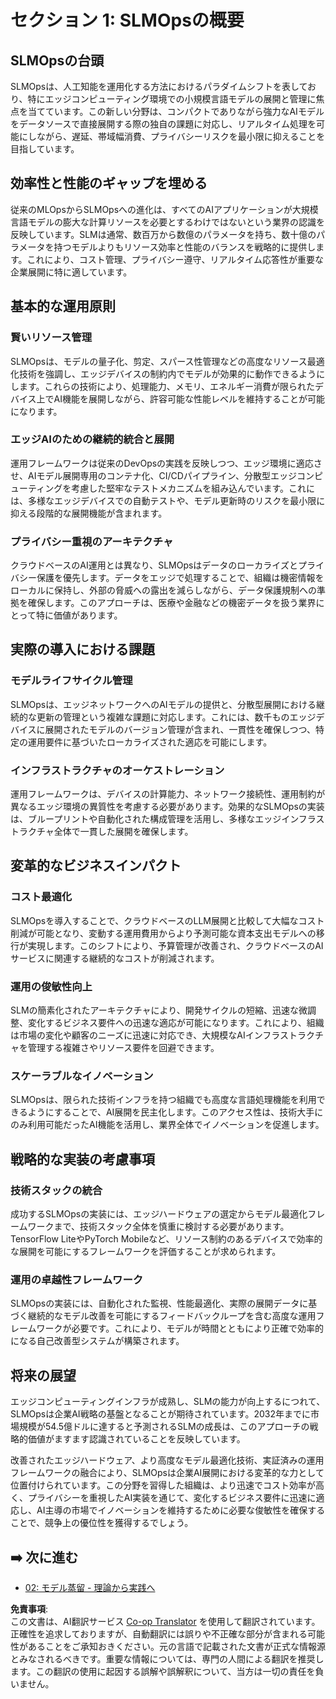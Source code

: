 <!--
CO_OP_TRANSLATOR_METADATA:
{
  "original_hash": "3d1708c413d3ea9ffcfb6f73ade3a07b",
  "translation_date": "2025-07-22T04:18:55+00:00",
  "source_file": "Module05/01.IntroduceSLMOps.md",
  "language_code": "ja"
}
-->
# セクション 1: SLMOpsの概要

## SLMOpsの台頭

SLMOpsは、人工知能を運用化する方法におけるパラダイムシフトを表しており、特にエッジコンピューティング環境での小規模言語モデルの展開と管理に焦点を当てています。この新しい分野は、コンパクトでありながら強力なAIモデルをデータソースで直接展開する際の独自の課題に対応し、リアルタイム処理を可能にしながら、遅延、帯域幅消費、プライバシーリスクを最小限に抑えることを目指しています。

## 効率性と性能のギャップを埋める

従来のMLOpsからSLMOpsへの進化は、すべてのAIアプリケーションが大規模言語モデルの膨大な計算リソースを必要とするわけではないという業界の認識を反映しています。SLMは通常、数百万から数億のパラメータを持ち、数十億のパラメータを持つモデルよりもリソース効率と性能のバランスを戦略的に提供します。これにより、コスト管理、プライバシー遵守、リアルタイム応答性が重要な企業展開に特に適しています。

## 基本的な運用原則

### 賢いリソース管理

SLMOpsは、モデルの量子化、剪定、スパース性管理などの高度なリソース最適化技術を強調し、エッジデバイスの制約内でモデルが効果的に動作できるようにします。これらの技術により、処理能力、メモリ、エネルギー消費が限られたデバイス上でAI機能を展開しながら、許容可能な性能レベルを維持することが可能になります。

### エッジAIのための継続的統合と展開

運用フレームワークは従来のDevOpsの実践を反映しつつ、エッジ環境に適応させ、AIモデル展開専用のコンテナ化、CI/CDパイプライン、分散型エッジコンピューティングを考慮した堅牢なテストメカニズムを組み込んでいます。これには、多様なエッジデバイスでの自動テストや、モデル更新時のリスクを最小限に抑える段階的な展開機能が含まれます。

### プライバシー重視のアーキテクチャ

クラウドベースのAI運用とは異なり、SLMOpsはデータのローカライズとプライバシー保護を優先します。データをエッジで処理することで、組織は機密情報をローカルに保持し、外部の脅威への露出を減らしながら、データ保護規制への準拠を確保します。このアプローチは、医療や金融などの機密データを扱う業界にとって特に価値があります。

## 実際の導入における課題

### モデルライフサイクル管理

SLMOpsは、エッジネットワークへのAIモデルの提供と、分散型展開における継続的な更新の管理という複雑な課題に対応します。これには、数千ものエッジデバイスに展開されたモデルのバージョン管理が含まれ、一貫性を確保しつつ、特定の運用要件に基づいたローカライズされた適応を可能にします。

### インフラストラクチャのオーケストレーション

運用フレームワークは、デバイスの計算能力、ネットワーク接続性、運用制約が異なるエッジ環境の異質性を考慮する必要があります。効果的なSLMOpsの実装は、ブループリントや自動化された構成管理を活用し、多様なエッジインフラストラクチャ全体で一貫した展開を確保します。

## 変革的なビジネスインパクト

### コスト最適化

SLMOpsを導入することで、クラウドベースのLLM展開と比較して大幅なコスト削減が可能となり、変動する運用費用からより予測可能な資本支出モデルへの移行が実現します。このシフトにより、予算管理が改善され、クラウドベースのAIサービスに関連する継続的なコストが削減されます。

### 運用の俊敏性向上

SLMの簡素化されたアーキテクチャにより、開発サイクルの短縮、迅速な微調整、変化するビジネス要件への迅速な適応が可能になります。これにより、組織は市場の変化や顧客のニーズに迅速に対応でき、大規模なAIインフラストラクチャを管理する複雑さやリソース要件を回避できます。

### スケーラブルなイノベーション

SLMOpsは、限られた技術インフラを持つ組織でも高度な言語処理機能を利用できるようにすることで、AI展開を民主化します。このアクセス性は、技術大手にのみ利用可能だったAI機能を活用し、業界全体でイノベーションを促進します。

## 戦略的な実装の考慮事項

### 技術スタックの統合

成功するSLMOpsの実装には、エッジハードウェアの選定からモデル最適化フレームワークまで、技術スタック全体を慎重に検討する必要があります。TensorFlow LiteやPyTorch Mobileなど、リソース制約のあるデバイスで効率的な展開を可能にするフレームワークを評価することが求められます。

### 運用の卓越性フレームワーク

SLMOpsの実装には、自動化された監視、性能最適化、実際の展開データに基づく継続的なモデル改善を可能にするフィードバックループを含む高度な運用フレームワークが必要です。これにより、モデルが時間とともにより正確で効率的になる自己改善型システムが構築されます。

## 将来の展望

エッジコンピューティングインフラが成熟し、SLMの能力が向上するにつれて、SLMOpsは企業AI戦略の基盤となることが期待されています。2032年までに市場規模が54.5億ドルに達すると予測されるSLMの成長は、このアプローチの戦略的価値がますます認識されていることを反映しています。

改善されたエッジハードウェア、より高度なモデル最適化技術、実証済みの運用フレームワークの融合により、SLMOpsは企業AI展開における変革的な力として位置付けられています。この分野を習得した組織は、より迅速でコスト効率が高く、プライバシーを重視したAI実装を通じて、変化するビジネス要件に迅速に適応し、AI主導の市場でイノベーションを維持するために必要な俊敏性を確保することで、競争上の優位性を獲得するでしょう。

## ➡️ 次に進む

- [02: モデル蒸留 - 理論から実践へ](./02.SLMOps-Distillation.md)

**免責事項**:  
この文書は、AI翻訳サービス [Co-op Translator](https://github.com/Azure/co-op-translator) を使用して翻訳されています。正確性を追求しておりますが、自動翻訳には誤りや不正確な部分が含まれる可能性があることをご承知おきください。元の言語で記載された文書が正式な情報源とみなされるべきです。重要な情報については、専門の人間による翻訳を推奨します。この翻訳の使用に起因する誤解や誤解釈について、当方は一切の責任を負いません。
